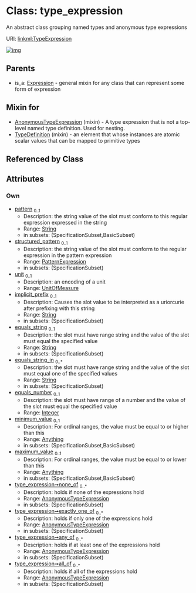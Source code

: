 
# Class: type_expression

An abstract class grouping named types and anonymous type expressions

URI: [linkml:TypeExpression](https://w3id.org/linkml/TypeExpression)


[![img](https://yuml.me/diagram/nofunky;dir:TB/class/[AnonymousTypeExpression]<all_of%200..*-++[TypeExpression&#124;pattern:string%20%3F;implicit_prefix:string%20%3F;equals_string:string%20%3F;equals_string_in:string%20*;equals_number:integer%20%3F],[AnonymousTypeExpression]<any_of%200..*-++[TypeExpression],[AnonymousTypeExpression]<exactly_one_of%200..*-++[TypeExpression],[AnonymousTypeExpression]<none_of%200..*-++[TypeExpression],[Anything]<maximum_value%200..1-++[TypeExpression],[Anything]<minimum_value%200..1-++[TypeExpression],[UnitOfMeasure]<unit%200..1-++[TypeExpression],[PatternExpression]<structured_pattern%200..1-++[TypeExpression],[TypeDefinition]uses%20-.->[TypeExpression],[AnonymousTypeExpression]uses%20-.->[TypeExpression],[Expression]^-[TypeExpression],[TypeDefinition],[PatternExpression],[Expression],[AnonymousTypeExpression],[UnitOfMeasure],[Anything])](https://yuml.me/diagram/nofunky;dir:TB/class/[AnonymousTypeExpression]<all_of%200..*-++[TypeExpression&#124;pattern:string%20%3F;implicit_prefix:string%20%3F;equals_string:string%20%3F;equals_string_in:string%20*;equals_number:integer%20%3F],[AnonymousTypeExpression]<any_of%200..*-++[TypeExpression],[AnonymousTypeExpression]<exactly_one_of%200..*-++[TypeExpression],[AnonymousTypeExpression]<none_of%200..*-++[TypeExpression],[Anything]<maximum_value%200..1-++[TypeExpression],[Anything]<minimum_value%200..1-++[TypeExpression],[UnitOfMeasure]<unit%200..1-++[TypeExpression],[PatternExpression]<structured_pattern%200..1-++[TypeExpression],[TypeDefinition]uses%20-.->[TypeExpression],[AnonymousTypeExpression]uses%20-.->[TypeExpression],[Expression]^-[TypeExpression],[TypeDefinition],[PatternExpression],[Expression],[AnonymousTypeExpression],[UnitOfMeasure],[Anything])

## Parents

 *  is_a: [Expression](Expression.md) - general mixin for any class that can represent some form of expression

## Mixin for

 * [AnonymousTypeExpression](AnonymousTypeExpression.md) (mixin)  - A type expression that is not a top-level named type definition. Used for nesting.
 * [TypeDefinition](TypeDefinition.md) (mixin)  - an element that whose instances are atomic scalar values that can be mapped to primitive types

## Referenced by Class


## Attributes


### Own

 * [pattern](pattern.md)  <sub>0..1</sub>
     * Description: the string value of the slot must conform to this regular expression expressed in the string
     * Range: [String](types/String.md)
     * in subsets: (SpecificationSubset,BasicSubset)
 * [structured_pattern](structured_pattern.md)  <sub>0..1</sub>
     * Description: the string value of the slot must conform to the regular expression in the pattern expression
     * Range: [PatternExpression](PatternExpression.md)
     * in subsets: (SpecificationSubset)
 * [unit](unit.md)  <sub>0..1</sub>
     * Description: an encoding of a unit
     * Range: [UnitOfMeasure](UnitOfMeasure.md)
 * [implicit_prefix](implicit_prefix.md)  <sub>0..1</sub>
     * Description: Causes the slot value to be interpreted as a uriorcurie after prefixing with this string
     * Range: [String](types/String.md)
     * in subsets: (SpecificationSubset)
 * [equals_string](equals_string.md)  <sub>0..1</sub>
     * Description: the slot must have range string and the value of the slot must equal the specified value
     * Range: [String](types/String.md)
     * in subsets: (SpecificationSubset)
 * [equals_string_in](equals_string_in.md)  <sub>0..\*</sub>
     * Description: the slot must have range string and the value of the slot must equal one of the specified values
     * Range: [String](types/String.md)
     * in subsets: (SpecificationSubset)
 * [equals_number](equals_number.md)  <sub>0..1</sub>
     * Description: the slot must have range of a number and the value of the slot must equal the specified value
     * Range: [Integer](types/Integer.md)
 * [minimum_value](minimum_value.md)  <sub>0..1</sub>
     * Description: For ordinal ranges, the value must be equal to or higher than this
     * Range: [Anything](Anything.md)
     * in subsets: (SpecificationSubset,BasicSubset)
 * [maximum_value](maximum_value.md)  <sub>0..1</sub>
     * Description: For ordinal ranges, the value must be equal to or lower than this
     * Range: [Anything](Anything.md)
     * in subsets: (SpecificationSubset,BasicSubset)
 * [type_expression➞none_of](type_expression_none_of.md)  <sub>0..\*</sub>
     * Description: holds if none of the expressions hold
     * Range: [AnonymousTypeExpression](AnonymousTypeExpression.md)
     * in subsets: (SpecificationSubset)
 * [type_expression➞exactly_one_of](type_expression_exactly_one_of.md)  <sub>0..\*</sub>
     * Description: holds if only one of the expressions hold
     * Range: [AnonymousTypeExpression](AnonymousTypeExpression.md)
     * in subsets: (SpecificationSubset)
 * [type_expression➞any_of](type_expression_any_of.md)  <sub>0..\*</sub>
     * Description: holds if at least one of the expressions hold
     * Range: [AnonymousTypeExpression](AnonymousTypeExpression.md)
     * in subsets: (SpecificationSubset)
 * [type_expression➞all_of](type_expression_all_of.md)  <sub>0..\*</sub>
     * Description: holds if all of the expressions hold
     * Range: [AnonymousTypeExpression](AnonymousTypeExpression.md)
     * in subsets: (SpecificationSubset)
